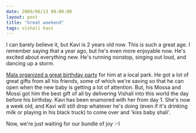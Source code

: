 ```yaml
---
date: 2009/06/13 00:00:00
layout: post
title: "Great weekend"
tags: vishali kavi
---
```


I can barely believe it, but Kavi is 2 years old now. This is such a great age. I remember saying that a year ago, but he's even more enjoyable now. He's excited about everything new. He's running nonstop, singing out loud, and dancing up a storm.

[Mala organized a great birthday party](http://picasaweb.google.com/vvkurup/KaviBirthday) for him at a local park. He got a lot of great gifts from all his friends, some of which we're saving so that he can open when the new baby is getting a lot of attention. But, his Mossa and Mossi got him the best gift of all by delivering Vishali into this world the day before his birthday. Kavi has been enamored with her from day 1. She's now a week old, and Kavi will still drop whatever he's doing (even if it's drinking milk or playing in his black truck) to come over and 'kiss baby shali'.

Now, we're just waiting for our bundle of joy :-)

<object width="425" height="344" data="http://www.youtube.com/v/hnQC88-IUeU&amp;hl=en&amp;fs=1&amp;rel=0" type="application/x-shockwave-flash"><param name="allowFullScreen" value="true" /><param name="allowscriptaccess" value="always" /><param name="src" value="http://www.youtube.com/v/hnQC88-IUeU&amp;hl=en&amp;fs=1&amp;rel=0" /><param name="allowfullscreen" value="true" /></object>

